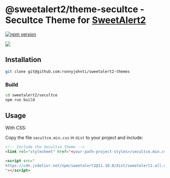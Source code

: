 # @sweetalert2/theme-secultce - Secultce Theme for [SweetAlert2](https://github.com/sweetalert2/sweetalert2)

[![npm version](https://img.shields.io/npm/v/@sweetalert2/theme-secultce.svg)](https://www.npmjs.com/package/@sweetalert2/theme-secultce)

![](https://sweetalert2.github.io/images/themes-secultce.png)

Installation
------------

<!-- ```sh
npm install --save sweetalert2 @sweetalert2/theme-secultce
``` -->

```sh
git clone git@github.com:ronnyjohnti/sweetalert2-themes
```
### Build
```sh
cd sweetalert2/secultce
npm run build
```

Usage
-----

With CSS:

Copy the file `secultce.min.css` in `dist` to your project and include:

```html
<!-- Include the Secultce theme -->
<link rel="stylesheet" href="<your-path-project-styles>/secultce.min.css">

<script src="
https://cdn.jsdelivr.net/npm/sweetalert2@11.10.0/dist/sweetalert2.all.min.js
"></script>
```
<!--
With SASS:

`your-app.js`:
```js
import Swal from 'sweetalert2/dist/sweetalert2.js';
```

`your-app.scss`:
```scss
@import '@sweetalert2/theme-secultce/secultce.scss';
```
